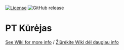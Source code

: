 [![License](https://img.shields.io/github/license/MekDrop/PTKurejas.svg?maxAge=2592000)](License.txt) ![GitHub release](https://img.shields.io/github/release/MekDrop/PTKurejas.svg?maxAge=2592000)

# PT Kūrėjas
[See Wiki for more info](https://github.com/MekDrop/PTKurejas/wiki) / [Žiūrėkite Wiki dėl daugiau info](https://github.com/MekDrop/PTKurejas/wiki)
